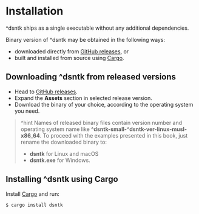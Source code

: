 # Installation

^dsntk ships as a single executable without any additional dependencies.

Binary version of ^dsntk may be obtained in the following ways:
- downloaded directly from [GitHub releases](https://github.com/dsntk/dsntk-rs/releases), or
- built and installed from source using [Cargo](https://doc.rust-lang.org/cargo/getting-started/installation.html).

## Downloading ^dsntk from released versions

- Head to [GitHub releases](https://github.com/dsntk/dsntk-rs/releases).
- Expand the **Assets** section in selected release version.
- Download the binary of your choice, according to the operating system you need.

> ^hint  Names of released binary files contain version number and operating system name
> like **^dsntk-small-^dsntk-ver-linux-musl-x86_64**. To proceed with the examples presented
> in this book, just rename the downloaded binary to:
> - **dsntk** for Linux and macOS
> - **dsntk.exe** for Windows.

## Installing ^dsntk using Cargo

Install [Cargo](https://doc.rust-lang.org/cargo/getting-started/installation.html) and run:

```shell
$ cargo install dsntk
```
